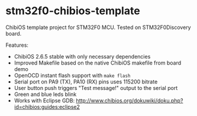 stm32f0-chibios-template
========================

ChibiOS template project for STM32F0 MCU.
Tested on STM32F0Discovery board.

Features:
* ChibiOS 2.6.5 stable with only necessary dependencies
* Improved Makefile based on the native ChibiOS makefile from board demo
* OpenOCD instant flash support with `make flash`
* Serial port on PA9 (TX), PA10 (RX) pins uses 115200 bitrate
* User button push triggers "Test message!" output to the serial port
* Green and blue leds blink
* Works with Eclipse GDB: http://www.chibios.org/dokuwiki/doku.php?id=chibios:guides:eclipse2
